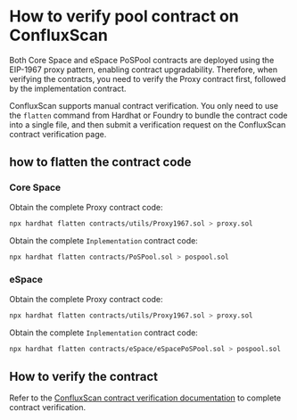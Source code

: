 # How to verify pool contract on ConfluxScan

Both Core Space and eSpace PoSPool contracts are deployed using the EIP-1967 proxy pattern, enabling contract upgradability. Therefore, when verifying the contracts, you need to verify the Proxy contract first, followed by the implementation contract.

ConfluxScan supports manual contract verification. You only need to use the `flatten` command from Hardhat or Foundry to bundle the contract code into a single file, and then submit a verification request on the ConfluxScan contract verification page.

## how to flatten the contract code

### Core Space

Obtain the complete Proxy contract code:

```sh
npx hardhat flatten contracts/utils/Proxy1967.sol > proxy.sol
```

Obtain the complete `Inplementation` contract code:

```sh
npx hardhat flatten contracts/PoSPool.sol > pospool.sol
```

### eSpace

Obtain the complete Proxy contract code:

```sh
npx hardhat flatten contracts/utils/Proxy1967.sol > proxy.sol
```

Obtain the complete `Inplementation` contract code:

```sh
npx hardhat flatten contracts/eSpace/eSpacePoSPool.sol > pospool.sol
```

## How to verify the contract

Refer to the [ConfluxScan contract verification documentation](https://doc.confluxnetwork.org/docs/espace/tutorials/VerifyContracts#verify-on-web-ui-manually) to complete contract verification.
